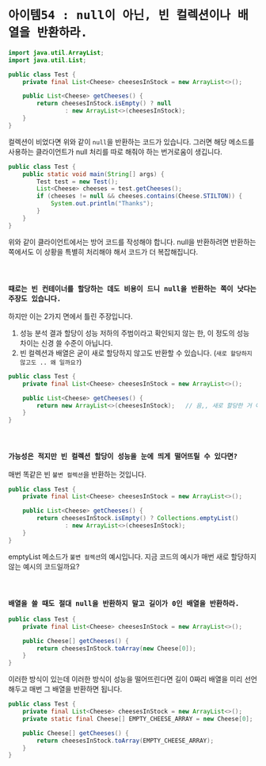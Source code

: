 # `아이템54 : null이 아닌, 빈 컬렉션이나 배열을 반환하라.`

```java
import java.util.ArrayList;
import java.util.List;

public class Test {
    private final List<Cheese> cheesesInStock = new ArrayList<>();

    public List<Cheese> getCheeses() {
        return cheesesInStock.isEmpty() ? null
                : new ArrayList<>(cheesesInStock);
    }
}
```

컬렉션이 비었다면 위와 같이 `null`을 반환하는 코드가 있습니다. 그러면 해당 메소드를 사용하는 클라이언트가 null 처리를 따로 해줘야 하는 번거로움이 생깁니다.

```java
public class Test {
    public static void main(String[] args) {
        Test test = new Test();
        List<Cheese> cheeses = test.getCheeses();
        if (cheeses != null && cheeses.contains(Cheese.STILTON)) {
            System.out.println("Thanks");
        }
    }
}
```

위와 같이 클라이언트에서는 방어 코드를 작성해야 합니다. null을 반환하려면 반환하는 쪽에서도 이 상황을 특별히 처리해야 해서 코드가 더 복잡해집니다. 

<br>

### `때로는 빈 컨테이너를 할당하는 데도 비용이 드니 null을 반환하는 쪽이 낫다는 주장도 있습니다.`

하지만 이는 2가지 면에서 틀린 주장입니다.

1. 성능 분석 결과 할당이 성능 저하의 주범이라고 확인되지 않는 한, 이 정도의 성능 차이는 신경 쓸 수준이 아닙니다.
2. 빈 컬렉션과 배열은 굳이 새로 할당하지 않고도 반환할 수 있습니다. (`새로 할당하지 않고도 .. 왜 일까요?`)

```java
public class Test {
    private final List<Cheese> cheesesInStock = new ArrayList<>();

    public List<Cheese> getCheeses() {
        return new ArrayList<>(cheesesInStock);   // 음,, 새로 할당한 거 아닌가 ㅠ (질문..)
    }
}
```

<br>

### `가능성은 적지만 빈 컬렉션 할당이 성능을 눈에 띄게 떨어뜨릴 수 있다면?`

매번 똑같은 빈 `불변 컬렉션`을 반환하는 것입니다. 

```java
public class Test {
    private final List<Cheese> cheesesInStock = new ArrayList<>();

    public List<Cheese> getCheeses() {
        return cheesesInStock.isEmpty() ? Collections.emptyList()
                : new ArrayList<>(cheesesInStock);
    }
}
```

emptyList 메소드가 `불변 컬렉션`의 예시입니다. 지금 코드의 예시가 매번 새로 할당하지 않는 예시의 코드일까요?

<br>

### `배열을 쓸 때도 절대 null을 반환하지 말고 길이가 0인 배열을 반환하라.`

```java
public class Test {
    private final List<Cheese> cheesesInStock = new ArrayList<>();

    public Cheese[] getCheeses() {
        return cheesesInStock.toArray(new Cheese[0]);
    }
}
```

이러한 방식이 있는데 이러한 방식이 성능을 떨어뜨린다면 길이 0짜리 배열을 미리 선언해두고 매번 그 배열을 반환하면 됩니다. 


```java
public class Test {
    private final List<Cheese> cheesesInStock = new ArrayList<>();
    private static final Cheese[] EMPTY_CHEESE_ARRAY = new Cheese[0];

    public Cheese[] getCheeses() {
        return cheesesInStock.toArray(EMPTY_CHEESE_ARRAY);
    }
}
```

